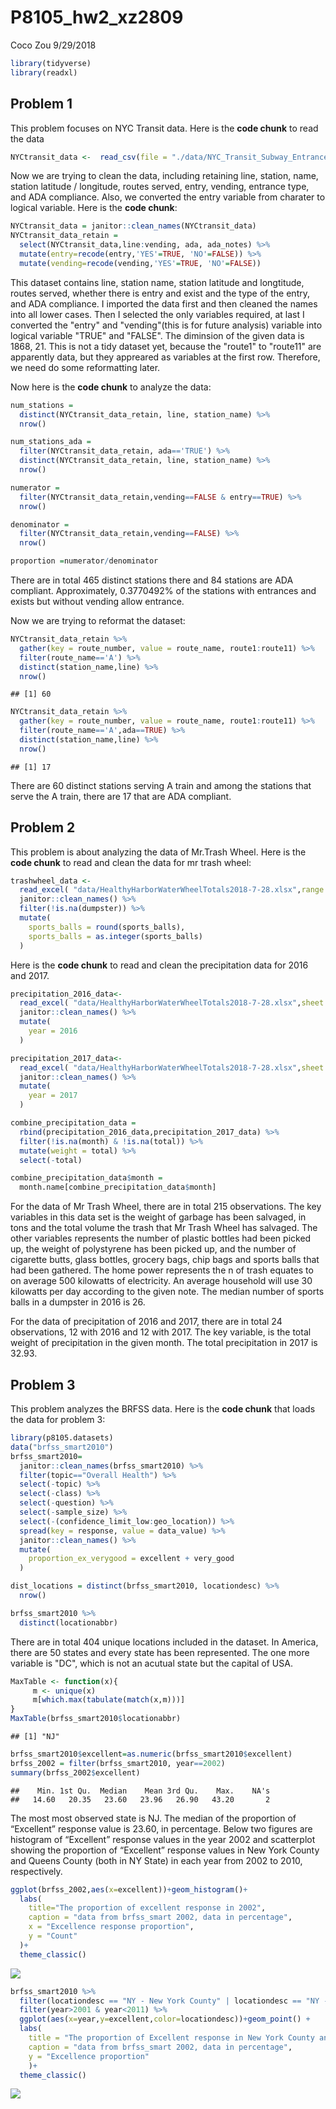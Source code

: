 P8105\_hw2\_xz2809
================
Coco Zou
9/29/2018

``` r
library(tidyverse)
library(readxl)
```

Problem 1
---------

This problem focuses on NYC Transit data. Here is the **code chunk** to read the data

``` r
NYCtransit_data <-  read_csv(file = "./data/NYC_Transit_Subway_Entrance_And_Exit_Data.csv")
```

Now we are trying to clean the data, including retaining line, station, name, station latitude / longitude, routes served, entry, vending, entrance type, and ADA compliance. Also, we converted the entry variable from charater to logical variable. Here is the **code chunk**:

``` r
NYCtransit_data = janitor::clean_names(NYCtransit_data)
NYCtransit_data_retain = 
  select(NYCtransit_data,line:vending, ada, ada_notes) %>% 
  mutate(entry=recode(entry,'YES'=TRUE, 'NO'=FALSE)) %>% 
  mutate(vending=recode(vending,'YES'=TRUE, 'NO'=FALSE))
```

This dataset contains line, station name, station latitude and longtitude, routes served, whether there is entry and exist and the type of the entry, and ADA compliance. I imported the data first and then cleaned the names into all lower cases. Then I selected the only variables required, at last I converted the "entry" and "vending"(this is for future analysis) variable into logical variable "TRUE" and "FALSE". The diminsion of the given data is 1868, 21. This is not a tidy dataset yet, because the "route1" to "route11" are apparently data, but they appreared as variables at the first row. Therefore, we need do some reformatting later.

Now here is the **code chunk** to analyze the data:

``` r
num_stations = 
  distinct(NYCtransit_data_retain, line, station_name) %>% 
  nrow()

num_stations_ada = 
  filter(NYCtransit_data_retain, ada=='TRUE') %>% 
  distinct(NYCtransit_data_retain, line, station_name) %>% 
  nrow()

numerator = 
  filter(NYCtransit_data_retain,vending==FALSE & entry==TRUE) %>% 
  nrow()

denominator = 
  filter(NYCtransit_data_retain,vending==FALSE) %>% 
  nrow()

proportion =numerator/denominator
```

There are in total 465 distinct stations there and 84 stations are ADA compliant. Approximately, 0.3770492% of the stations with entrances and exists but without vending allow entrance.

Now we are trying to reformat the dataset:

``` r
NYCtransit_data_retain %>% 
  gather(key = route_number, value = route_name, route1:route11) %>% 
  filter(route_name=='A') %>% 
  distinct(station_name,line) %>% 
  nrow()
```

    ## [1] 60

``` r
NYCtransit_data_retain %>% 
  gather(key = route_number, value = route_name, route1:route11) %>% 
  filter(route_name=='A',ada==TRUE) %>% 
  distinct(station_name,line) %>% 
  nrow()
```

    ## [1] 17

There are 60 distinct stations serving A train and among the stations that serve the A train, there are 17 that are ADA compliant.

Problem 2
---------

This problem is about analyzing the data of Mr.Trash Wheel. Here is the **code chunk** to read and clean the data for mr trash wheel:

``` r
trashwheel_data <-  
  read_excel( "data/HealthyHarborWaterWheelTotals2018-7-28.xlsx",range = cell_cols("A:N"), ) %>% 
  janitor::clean_names() %>% 
  filter(!is.na(dumpster)) %>% 
  mutate(
    sports_balls = round(sports_balls),
    sports_balls = as.integer(sports_balls)
  )
```

Here is the **code chunk** to read and clean the precipitation data for 2016 and 2017.

``` r
precipitation_2016_data<-
  read_excel( "data/HealthyHarborWaterWheelTotals2018-7-28.xlsx",sheet = "2016 Precipitation", range = "A2:B15") %>% 
  janitor::clean_names() %>%
  mutate(
    year = 2016
  )

precipitation_2017_data<-
  read_excel( "data/HealthyHarborWaterWheelTotals2018-7-28.xlsx",sheet = "2017 Precipitation", range = "A2:B15") %>% 
  janitor::clean_names() %>%
  mutate(
    year = 2017
  )

combine_precipitation_data =
  rbind(precipitation_2016_data,precipitation_2017_data) %>% 
  filter(!is.na(month) & !is.na(total)) %>% 
  mutate(weight = total) %>% 
  select(-total)

combine_precipitation_data$month = 
  month.name[combine_precipitation_data$month] 
```

For the data of Mr Trash Wheel, there are in total 215 observations. The key variables in this data set is the weight of garbage has been salvaged, in tons and the total volume the trash that Mr Trash Wheel has salvaged. The other variables represents the number of plastic bottles had been picked up, the weight of polystyrene has been picked up, and the number of cigarette butts, glass bottles, grocery bags, chip bags and sports balls that had been gathered. The home power represents the n of trash equates to on average 500 kilowatts of electricity. An average household will use 30 kilowatts per day according to the given note. The median number of sports balls in a dumpster in 2016 is 26.

For the data of precipitation of 2016 and 2017, there are in total 24 observations, 12 with 2016 and 12 with 2017. The key variable, is the total weight of precipitation in the given month. The total precipitation in 2017 is 32.93.

Problem 3
---------

This problem analyzes the BRFSS data. Here is the **code chunk** that loads the data for problem 3:

``` r
library(p8105.datasets)
data("brfss_smart2010")
brfss_smart2010=
  janitor::clean_names(brfss_smart2010) %>% 
  filter(topic=="Overall Health") %>% 
  select(-topic) %>% 
  select(-class) %>% 
  select(-question) %>% 
  select(-sample_size) %>%
  select(-(confidence_limit_low:geo_location)) %>% 
  spread(key = response, value = data_value) %>% 
  janitor::clean_names() %>% 
  mutate(
    proportion_ex_verygood = excellent + very_good
  )
```

``` r
dist_locations = distinct(brfss_smart2010, locationdesc) %>% 
  nrow()

brfss_smart2010 %>% 
  distinct(locationabbr)
```

There are in total 404 unique locations included in the dataset. In America, there are 50 states and every state has been represented. The one more variable is "DC", which is not an acutual state but the capital of USA.

``` r
MaxTable <- function(x){
     m <- unique(x)
     m[which.max(tabulate(match(x,m)))]
}
MaxTable(brfss_smart2010$locationabbr)
```

    ## [1] "NJ"

``` r
brfss_smart2010$excellent=as.numeric(brfss_smart2010$excellent)
brfss_2002 = filter(brfss_smart2010, year==2002)
summary(brfss_2002$excellent)
```

    ##    Min. 1st Qu.  Median    Mean 3rd Qu.    Max.    NA's 
    ##   14.60   20.35   23.60   23.96   26.90   43.20       2

The most most observed state is NJ. The median of the proportion of “Excellent” response value is 23.60, in percentage. Below two figures are histogram of “Excellent” response values in the year 2002 and scatterplot showing the proportion of “Excellent” response values in New York County and Queens County (both in NY State) in each year from 2002 to 2010, respectively.

``` r
ggplot(brfss_2002,aes(x=excellent))+geom_histogram()+
  labs(
    title="The proportion of excellent response in 2002",
    caption = "data from brfss_smart 2002, data in percentage",
    x = "Excellence response proportion",
    y = "Count"
  )+
  theme_classic()
```

![](p8105_hw2_xz2809_files/figure-markdown_github/unnamed-chunk-12-1.png)

``` r
brfss_smart2010 %>% 
  filter(locationdesc == "NY - New York County" | locationdesc == "NY - Queens County") %>% 
  filter(year>2001 & year<2011) %>% 
  ggplot(aes(x=year,y=excellent,color=locationdesc))+geom_point() + 
  labs(
    title = "The proportion of Excellent response in New York County and Queens County",
    caption = "data from brfss_smart 2002, data in percentage",
    y = "Excellence proportion"
    )+
  theme_classic()
```

![](p8105_hw2_xz2809_files/figure-markdown_github/unnamed-chunk-13-1.png)
